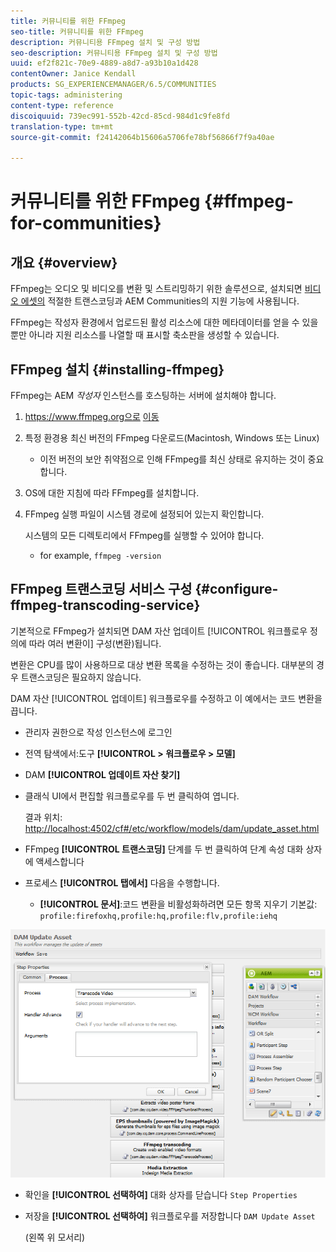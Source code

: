```yaml
---
title: 커뮤니티를 위한 FFmpeg
seo-title: 커뮤니티를 위한 FFmpeg
description: 커뮤니티용 FFmpeg 설치 및 구성 방법
seo-description: 커뮤니티용 FFmpeg 설치 및 구성 방법
uuid: ef2f821c-70e9-4889-a8d7-a93b10a1d428
contentOwner: Janice Kendall
products: SG_EXPERIENCEMANAGER/6.5/COMMUNITIES
topic-tags: administering
content-type: reference
discoiquuid: 739ec991-552b-42cd-85cd-984d1c9fe8fd
translation-type: tm+mt
source-git-commit: f24142064b15606a5706fe78bf56866f7f9a40ae

---
```



# 커뮤니티를 위한 FFmpeg {#ffmpeg-for-communities}

## 개요 {#overview}

FFmpeg는 오디오 및 비디오를 변환 및 스트리밍하기 위한 솔루션으로, 설치되면 [비디오 에셋의](../../help/sites-authoring/default-components-foundation.md#video) 적절한 트랜스코딩과 AEM Communities의 지원 기능에 사용됩니다.

FFmpeg는 작성자 환경에서 업로드된 활성 리소스에 대한 메타데이터를 얻을 수 있을 뿐만 아니라 지원 리소스를 나열할 때 표시할 축소판을 생성할 수 있습니다.

## FFmpeg 설치 {#installing-ffmpeg}

FFmpeg는 AEM *작성자* 인스턴스를 호스팅하는 서버에 설치해야 합니다.

1. https://www.ffmpeg.org으로 [이동](https://www.ffmpeg.org/)
1. 특정 환경용 최신 버전의 FFmpeg 다운로드(Macintosh, Windows 또는 Linux)

   * 이전 버전의 보안 취약점으로 인해 FFmpeg를 최신 상태로 유지하는 것이 중요합니다.

1. OS에 대한 지침에 따라 FFmpeg를 설치합니다.

1. FFmpeg 실행 파일이 시스템 경로에 설정되어 있는지 확인합니다.

   시스템의 모든 디렉토리에서 FFmpeg를 실행할 수 있어야 합니다.

   * for example, `ffmpeg -version`

## FFmpeg 트랜스코딩 서비스 구성 {#configure-ffmpeg-transcoding-service}

기본적으로 FFmpeg가 설치되면 DAM 자산 업데이트 [!UICONTROL 워크플로우 정의에 따라 여러 변환이] 구성(변환)됩니다.

변환은 CPU를 많이 사용하므로 대상 변환 목록을 수정하는 것이 좋습니다. 대부분의 경우 트랜스코딩은 필요하지 않습니다.

DAM 자산 [!UICONTROL 업데이트] 워크플로우를 수정하고 이 예에서는 코드 변환을 끕니다.

* 관리자 권한으로 작성 인스턴스에 로그인
* 전역 탐색에서:도구 **[!UICONTROL > 워크플로우 > 모델]**
* DAM **[!UICONTROL 업데이트 자산 찾기]**
* 클래식 UI에서 편집할 워크플로우를 두 번 클릭하여 엽니다.

   결과 위치: [http://localhost:4502/cf#/etc/workflow/models/dam/update_asset.html](http://localhost:4502/cf#/etc/workflow/models/dam/update_asset.html)

* FFmpeg **[!UICONTROL 트랜스코딩]** 단계를 두 번 클릭하여 단계 속성 대화 상자에 액세스합니다
* 프로세스 **[!UICONTROL 탭에서]** 다음을 수행합니다.

   * **[!UICONTROL 문서]**:코드 변환을 비활성화하려면 모든 항목 지우기 기본값: `profile:firefoxhq,profile:hq,profile:flv,profile:iehq`

![chlimage_1-372](assets/chlimage_1-372.png)

* 확인을 **[!UICONTROL 선택하여]** 대화 상자를 닫습니다 `Step Properties`

* 저장을 **[!UICONTROL 선택하여]** 워크플로우를 저장합니다 `DAM Update Asset`

   (왼쪽 위 모서리)

